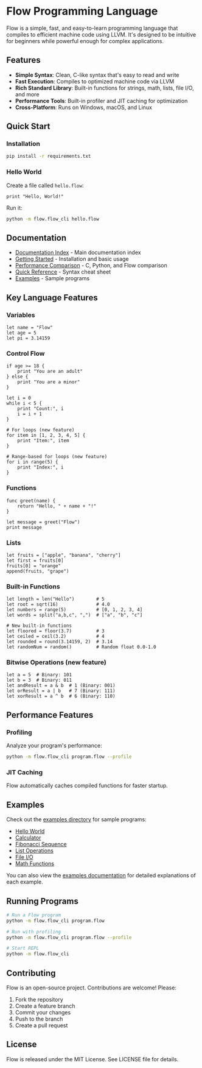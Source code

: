 # Flow Programming Language

Flow is a simple, fast, and easy-to-learn programming language that compiles to efficient machine code using LLVM. It's designed to be intuitive for beginners while powerful enough for complex applications.

## Features

- **Simple Syntax**: Clean, C-like syntax that's easy to read and write
- **Fast Execution**: Compiles to optimized machine code via LLVM
- **Rich Standard Library**: Built-in functions for strings, math, lists, file I/O, and more
- **Performance Tools**: Built-in profiler and JIT caching for optimization
- **Cross-Platform**: Runs on Windows, macOS, and Linux

## Quick Start

### Installation
```bash
pip install -r requirements.txt
```

### Hello World
Create a file called `hello.flow`:
```flow
print "Hello, World!"
```

Run it:
```bash
python -m flow.flow_cli hello.flow
```

## Documentation

- [Documentation Index](docs/README.md) - Main documentation index
- [Getting Started](docs/getting-started.md) - Installation and basic usage
- [Performance Comparison](docs/performance-comparison.md) - C, Python, and Flow comparison
- [Quick Reference](docs/quick-reference.md) - Syntax cheat sheet
- [Examples](examples/) - Sample programs

## Key Language Features

### Variables
```flow
let name = "Flow"
let age = 5
let pi = 3.14159
```

### Control Flow
```flow
if age >= 18 {
    print "You are an adult"
} else {
    print "You are a minor"
}

let i = 0
while i < 5 {
    print "Count:", i
    i = i + 1
}

# For loops (new feature)
for item in [1, 2, 3, 4, 5] {
    print "Item:", item
}

# Range-based for loops (new feature)
for i in range(5) {
    print "Index:", i
}
```

### Functions
```flow
func greet(name) {
    return "Hello, " + name + "!"
}

let message = greet("Flow")
print message
```

### Lists
```flow
let fruits = ["apple", "banana", "cherry"]
let first = fruits[0]
fruits[0] = "orange"
append(fruits, "grape")
```

### Built-in Functions
```flow
let length = len("Hello")        # 5
let root = sqrt(16)              # 4.0
let numbers = range(5)           # [0, 1, 2, 3, 4]
let words = split("a,b,c", ",")  # ["a", "b", "c"]

# New built-in functions
let floored = floor(3.7)         # 3
let ceiled = ceil(3.2)           # 4
let rounded = round(3.14159, 2)  # 3.14
let randomNum = random()         # Random float 0.0-1.0
```

### Bitwise Operations (new feature)
```flow
let a = 5  # Binary: 101
let b = 3  # Binary: 011
let andResult = a & b  # 1 (Binary: 001)
let orResult = a | b   # 7 (Binary: 111)
let xorResult = a ^ b  # 6 (Binary: 110)
```

## Performance Features

### Profiling
Analyze your program's performance:
```bash
python -m flow.flow_cli program.flow --profile
```

### JIT Caching
Flow automatically caches compiled functions for faster startup.

## Examples

Check out the [examples directory](examples/) for sample programs:
- [Hello World](examples/hello.flow)
- [Calculator](examples/calculator.flow)
- [Fibonacci Sequence](examples/fibonacci.flow)
- [List Operations](examples/lists.flow)
- [File I/O](examples/fileio.flow)
- [Math Functions](examples/math.flow)

You can also view the [examples documentation](docs/examples.md) for detailed explanations of each example.

## Running Programs

```bash
# Run a Flow program
python -m flow.flow_cli program.flow

# Run with profiling
python -m flow.flow_cli program.flow --profile

# Start REPL
python -m flow.flow_cli
```

## Contributing

Flow is an open-source project. Contributions are welcome! Please:
1. Fork the repository
2. Create a feature branch
3. Commit your changes
4. Push to the branch
5. Create a pull request

## License

Flow is released under the MIT License. See LICENSE file for details.